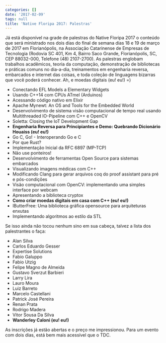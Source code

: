 ```yaml
---
categories: []
date: '2017-02-09'
tags: null
title: 'Native Floripa 2017: Palestras'
---
```


Já está disponível na grade de palestras do Native Floripa 2017 o conteúdo que será ministrado nos dois dias do final de semana dias 18 e 19 de março de 2017 em Florianópolis, na Associação Catarinense de Empresas de Tecnologia (Rodovia SC 401, Km 4, Bairro Saco Grande, Florianópolis, SC, CEP 88032-000, Telefone (48) 2107-2700). As palestras englobam trabalhos acadêmicos, teoria da computação, demonstração de bibliotecas e práticas comuns no dia-a-dia, treinamentos em engenharia reversa, embarcados e internet das coisas, e toda coleção de linguagens bizarras que você poderá conhecer. Ah, e moedas digitais (eu! eu!) =)

 - Conectando EFL Models a Elementary Widgets
 - Usando C++14 com CPUs ATmel (Arduinos)
 - Acessando código nativo em Elixir
 - Apache Mynewt: An OS and Tools for the Embedded World
 - Desenvolvimento de sistema visão computacional de tempo real usando Multithreaded IO-Pipeline com C++ e OpenCV
 - Soletta: Closing the IoT Development Gap
 - __Engenharia Reversa para Principiantes e Demo: Quebrando Dicionário Houaiss (eu! eu!)__
 - Go C, Go! - Interoperando Go e C
 - Por que Rust?
 - Implementação Inicial da RFC 6897 (MP-TCP)
 - Não use ponteiros!
 - Desenvolvimento de ferramentas Open Source para sistemas embarcados
 - Visualizando imagens médicas com C++
 - Modificando Clang para gerar arquivos coq do proof assistant para pré e pós-condições
 - Visão computacional com OpenCV: implementando uma simples interface por webcam
 - Apresentando a biblioteca cryptox
 - __Como criar moedas digitais em casa com C++ (eu! eu!)__
 - IButterFree: Uma biblioteca gráfica opensource para arquiteturas enxutas
 - Implementando algoritmos ao estilo da STL

Se isso ainda não tocou nenhum sino em sua cabeça, talvez a lista dos palestrantes o faça:

 - Alan Silva
 - Carlos Eduardo Gesser
 - Expertise Solutions 
 - Fabio Galuppo
 - Fabio Utzig
 - Felipe Magno de Almeida
 - Gustavo Sverzut Barbieri
 - Larry Lira
 - Lauro Moura
 - Luiz Barreto
 - Marcelo Castellani
 - Patrick José Pereira
 - Renan Prata
 - Rodrigo Madera
 - Vitor Sousa Da Silva
 - __Wanderley Caloni (eu! eu!)__

As inscrições já estão abertas e o preço me impressionou. Para um evento com dois dias, está bem mais acessível que o TDC.